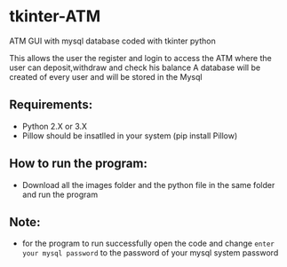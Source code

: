 # tkinter-ATM
ATM GUI with mysql database coded with tkinter python

This allows the user the register and login to access the ATM where the user can deposit,withdraw and check his balance
A database will be created of every user and will be stored in the Mysql






## Requirements:

* Python 2.X or 3.X
* Pillow should be insatlled in your system (pip install Pillow)

## How to run the program:

* Download all the images folder and the python file in the same folder and run the program



## Note:

* for the program to run successfully open the code and change `enter your mysql password` to the password of your mysql system password
